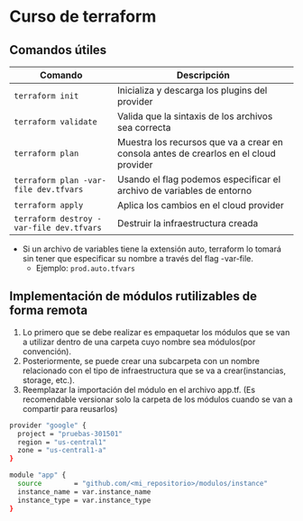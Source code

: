 # Curso de terraform

## Comandos útiles

| Comando                                   | Descripción                                                                           |
| ----------------------------------------- | ------------------------------------------------------------------------------------- |
| `terraform init `                         | Inicializa y descarga los plugins del provider                                        |
| `terraform validate `                     | Valida que la sintaxis de los archivos sea correcta                                   |
| `terraform plan `                         | Muestra los recursos que va a crear en consola antes de crearlos en el cloud provider |
| `terraform plan -var-file dev.tfvars `    | Usando el flag podemos especificar el archivo de variables de entorno                 |
| `terraform apply `                        | Aplica los cambios en el cloud provider                                               |
| `terraform destroy -var-file dev.tfvars ` | Destruir la infraestructura creada                                                    |

- Si un archivo de variables tiene la extensión auto, terraform lo tomará sin tener que especificar su nombre a través del flag -var-file.
  - Ejemplo: `prod.auto.tfvars`



## Implementación de módulos rutilizables de forma remota

1.  Lo primero que se debe realizar es empaquetar los módulos que se van a utilizar dentro de una carpeta cuyo nombre sea módulos(por convención). 
2.  Posteriormente, se puede crear una subcarpeta con un nombre relacionado con el tipo de infraestructura que se va a crear(instancias, storage, etc.).
3.  Reemplazar la importación del módulo en el archivo app.tf. (Es recomendable versionar solo la carpeta de los módulos cuando se van a compartir para reusarlos)

```bash
provider "google" {
  project = "pruebas-301501"
  region = "us-central1"
  zone = "us-central1-a"
}

module "app" {
  source        = "github.com/<mi_repositorio>/modulos/instance"
  instance_name = var.instance_name
  instance_type = var.instance_type
}
```



